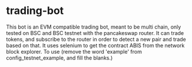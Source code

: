 # trading-bot
 
This bot is an EVM compatible trading bot, meant to be multi chain, only tested on BSC and BSC testnet with the pancakeswap router.
It can trade tokens, and subscribe to the router in order to detect a new pair and trade based on that.
It uses selenium to get the contract ABIS from the network block explorer.
To use (remove the word 'example' from config_testnet_example, and fill the blanks.)